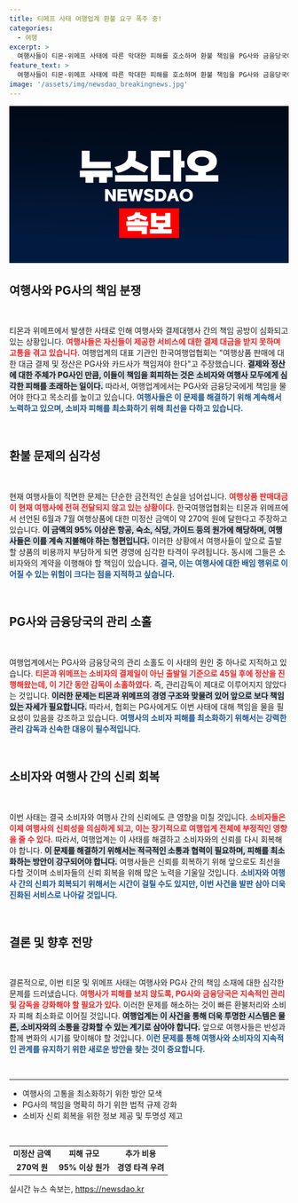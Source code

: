 ```yaml
---
title: 티메프 사태 여행업계 환불 요구 폭주 중!
categories:
  - 여행
excerpt: >
  여행사들이 티몬·위메프 사태에 따른 막대한 피해를 호소하며 환불 책임을 PG사와 금융당국에 돌리고 있습니다. 270억 원 이상의 미정산 대금과 지속적인 경영 압박에 놓인 여행사들의 릴레이 시위를 주목하세요!
feature_text: >
  여행사들이 티몬·위메프 사태에 따른 막대한 피해를 호소하며 환불 책임을 PG사와 금융당국에 돌리고 있습니다. 270억 원 이상의 미정산 대금과 지속적인 경영 압박에 놓인 여행사들의 릴레이 시위를 주목하세요!
image: '/assets/img/newsdao_breakingnews.jpg'
---
```


<p><img src="/assets/img/newsdao_breakingnews.jpg" alt="ontimetimes 속보" /></p>

<h2 data-ke-size="size26">여행사와 PG사의 책임 분쟁</h2>

<p data-ke-size="size16">&nbsp;</p>

<p>티몬과 위메프에서 발생한 사태로 인해 여행사와 결제대행사 간의 책임 공방이 심화되고 있는 상황입니다. <b><span style="color: #ee2323;">여행사들은 자신들이 제공한 서비스에 대한 결제 대금을 받지 못하며 고통을 겪고 있습니다.</span></b> 여행업계의 대표 기관인 한국여행업협회는 "여행상품 판매에 대한 대금 결제 및 정산은 PG사와 카드사가 책임져야 한다"고 주장했습니다. <b><span style="background-color: #21538527;">결제와 정산에 대한 주체가 PG사인 만큼, 이들이 책임을 회피하는 것은 소비자와 여행사 모두에게 심각한 피해를 초래하는 일이다.</span></b> 따라서, 여행업계에서는 PG사와 금융당국에게 책임을 물어야 한다고 목소리를 높이고 있습니다. <b><span style="color: #1a5490;">여행사들은 이 문제를 해결하기 위해 계속해서 노력하고 있으며, 소비자 피해를 최소화하기 위해 최선을 다하고 있습니다.</span></b></p>

<p data-ke-size="size16">&nbsp;</p>

<h2 data-ke-size="size26">환불 문제의 심각성</h2>

<p data-ke-size="size16">&nbsp;</p>

<p>현재 여행사들이 직면한 문제는 단순한 금전적인 손실을 넘어섭니다. <b><span style="color: #ee2323;">여행상품 판매대금이 현재 여행사에 전혀 전달되지 않고 있는 상황이다.</span></b> 한국여행업협회는 티몬과 위메프에서 선언된 6월과 7월 여행상품에 대한 미정산 금액이 약 270억 원에 달한다고 주장하고 있습니다. <b><span style="background-color: #21538527;">이 금액의 95% 이상은 항공, 숙소, 식당, 가이드 등의 원가에 해당하며, 여행사들은 이를 계속 지불해야 하는 형편입니다.</span></b> 이러한 상황에서 여행사들이 앞으로 출발할 상품의 비용까지 부담하게 되면 경영에 심각한 타격이 우려됩니다. 동시에 그들은 소비자와의 계약을 이행해야 할 책임이 있습니다. <b><span style="color: #1a5490;">결국, 이는 여행사에 대한 배임 행위로 이어질 수 있는 위험이 크다는 점을 지적하고 싶습니다.</span></b></p>

<p data-ke-size="size16">&nbsp;</p>

<h2 data-ke-size="size26">PG사와 금융당국의 관리 소홀</h2>

<p data-ke-size="size16">&nbsp;</p>

<p>여행업계에서는 PG사와 금융당국의 관리 소홀도 이 사태의 원인 중 하나로 지적하고 있습니다. <b><span style="color: #ee2323;">티몬과 위메프는 소비자의 결제일이 아닌 출발일 기준으로 45일 후에 정산을 진행해왔는데, 이 기간 동안 감독이 소홀하였다.</span></b> 즉, 관리감독이 제대로 이루어지지 않았다는 것입니다. <b><span style="background-color: #21538527;">이러한 문제는 티몬과 위메프의 경영 구조와 맞물려 있어 앞으로 보다 책임 있는 자세가 필요합니다.</span></b> 따라서, 협회는 PG사에게도 이번 사태에 대해 책임을 물을 필요성이 있음을 강조하고 있습니다. <b><span style="color: #1a5490;">여행사의 소비자 피해를 최소화하기 위해서는 강력한 관리 감독과 신속한 대응이 필수적입니다.</span></b></p>

<p data-ke-size="size16">&nbsp;</p>

<h2 data-ke-size="size26">소비자와 여행사 간의 신뢰 회복</h2>

<p data-ke-size="size16">&nbsp;</p>

<p>이번 사태는 결국 소비자와 여행사 간의 신뢰에도 큰 영향을 미칠 것입니다. <b><span style="color: #ee2323;">소비자들은 이제 여행사의 신뢰성을 의심하게 되고, 이는 장기적으로 여행업계 전체에 부정적인 영향을 줄 수 있다.</span></b> 따라서, 여행업계는 이 사태를 해결하고 소비자와의 신뢰를 다시 회복해야 합니다. <b><span style="background-color: #21538527;">이 문제를 해결하기 위해서는 적극적인 소통과 협력이 필요하며, 피해를 최소화하는 방안이 강구되어야 합니다.</span></b> 여행사들은 신뢰를 회복하기 위해 앞으로도 최선을 다할 것이며 소비자들의 신뢰 회복을 위해 많은 노력을 기울일 것입니다. <b><span style="color: #1a5490;">소비자와 여행사 간의 신뢰가 회복되기 위해서는 시간이 걸릴 수도 있지만, 이번 사건을 발판 삼아 더욱 진화된 서비스로 나아갈 것입니다.</span></b></p>

<p data-ke-size="size16">&nbsp;</p>

<h2 data-ke-size="size26">결론 및 향후 전망</h2>

<p data-ke-size="size16">&nbsp;</p>

<p>결론적으로, 이번 티몬 및 위메프 사태는 여행사와 PG사 간의 책임 소재에 대한 심각한 문제를 드러냈습니다. <b><span style="color: #ee2323;">여행사가 피해를 보지 않도록, PG사와 금융당국은 지속적인 관리 및 감독을 강화해야 할 필요가 있다.</span></b> 이러한 문제를 해소하는 것이 빠른 환불처리와 소비자 피해 최소화로 이어질 것입니다. <b><span style="background-color: #21538527;">여행업계는 이 사건을 통해 더욱 투명한 시스템은 물론, 소비자와의 소통을 강화할 수 있는 계기로 삼아야 합니다.</span></b> 앞으로 여행사들은 반성과 함께 변화의 시기를 맞이해야 할 것입니다. <b><span style="color: #1a5490;">이런 문제를 통해 여행사와 소비자의 지속적인 관계를 유지하기 위한 새로운 방안을 찾는 것이 중요합니다.</span></b></p>

<p data-ke-size="size16">&nbsp;</p>

<hr>

<ul>
    <li>여행사의 고통을 최소화하기 위한 방안 모색</li>
    <li>PG사의 책임을 명확히 하기 위한 법적 규제 강화</li>
    <li>소비자 신뢰 회복을 위한 정보 제공 및 투명성 제고</li>
</ul>

<p data-ke-size="size16">&nbsp;</p>

<table style="text-align: center;">
    <tr>
        <td style="text-align: center; height: 17px;"><b>미정산 금액</b></td>
        <td style="text-align: center; height: 17px;"><b>피해 규모</b></td>
        <td style="text-align: center; height: 17px;"><b>추가 비용</b></td>
    </tr>
    <tr>
        <td style="text-align: center; height: 17px;"><b>270억 원</b></td>
        <td style="text-align: center; height: 17px;"><b>95% 이상 원가</b></td>
        <td style="text-align: center; height: 17px;"><b>경영 타격 우려</b></td>
    </tr>
</table>
실시간 뉴스 속보는, <a href="https://newsdao.kr" rel="dofollow">https://newsdao.kr</a>


